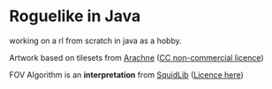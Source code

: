 # Roguelike in Java

working on a rl from scratch in java as a hobby.

Artwork based on tilesets from [Arachne](https://forums.tigsource.com/index.php?topic=14166.0)
([CC non-commercial licence](https://creativecommons.org/licenses/by-nc-sa/4.0/))

FOV Algorithm is an **interpretation** from [SquidLib](https://github.com/SquidPony/SquidLib)
([Licence here](https://github.com/SquidPony/SquidLib/blob/master/LICENSE.txt))
